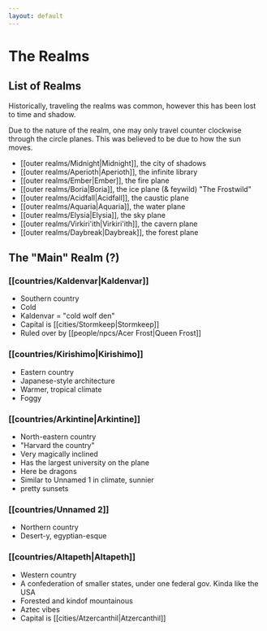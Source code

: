 ```yaml
---
layout: default
---
```


# The Realms

## List of Realms

Historically, traveling the realms was common, however this has been lost to time and shadow.

Due to the nature of the realm, one may only travel counter clockwise through the circle planes. This was believed to be due to how the sun moves.

- [[outer realms/Midnight|Midnight]], the city of shadows
- [[outer realms/Aperioth|Aperioth]], the infinite library
- [[outer realms/Ember|Ember]], the fire plane
- [[outer realms/Boria|Boria]], the ice plane (& feywild) "The Frostwild"
- [[outer realms/Acidfall|Acidfall]], the caustic plane
- [[outer realms/Aquaria|Aquaria]], the water plane
- [[outer realms/Elysia|Elysia]], the sky plane
- [[outer realms/Virkiri'ith|Virkiri'ith]], the cavern plane
- [[outer realms/Daybreak|Daybreak]], the forest plane

## The "Main" Realm (?)
### [[countries/Kaldenvar|Kaldenvar]]
- Southern country
- Cold
- Kaldenvar = "cold wolf den"
- Capital is [[cities/Stormkeep|Stormkeep]]
- Ruled over by [[people/npcs/Acer Frost|Queen Frost]]

### [[countries/Kirishimo|Kirishimo]]
- Eastern country
- Japanese-style architecture
- Warmer, tropical climate
- Foggy

### [[countries/Arkintine|Arkintine]]
- North-eastern country
- "Harvard the country"
- Very magically inclined
- Has the largest university on the plane
- Here be dragons
- Similar to Unnamed 1 in climate, sunnier
- pretty sunsets

### [[countries/Unnamed 2]]
- Northern country
- Desert-y, egyptian-esque

### [[countries/Altapeth|Altapeth]]
- Western country
- A confederation of smaller states, under one federal gov. Kinda like the USA
- Forested and kindof mountainous
- Aztec vibes
- Capital is [[cities/Atzercanthil|Atzercanthil]]